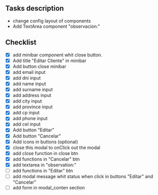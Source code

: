 ## Tasks description

- change config layout of components 
- Add TextArea component "observacion:"


## Checklist

-  [x] add minibar component whit close button.
-  [x] Add title "Editar Cliente" in minibar
-  [x] Add button close minibar
-  [X] add email input
-  [X] add dni input
-  [X] add name input
-  [X] add surname input
-  [X] add address input
-  [X] add city input
-  [X] add province input
-  [X] add cp input
-  [X] add phone input
-  [X] add cel input
-  [x] Add button "Editar"
-  [x] Add button "Cancelar"
-  [x] Add icons in buttons (optional)
-  [x] close this modal to onClick out the modal
-  [X] add close function in close btn
-  [X] add functions in "Cancelar" btn
-  [x] add textarea in "observation:" 
-  [ ] add functions in "Editar" btn
-  [ ] add modal message whit status when click in buttons "Editar" and "Cancelar"
-  [ ] add form in modal_conten section
